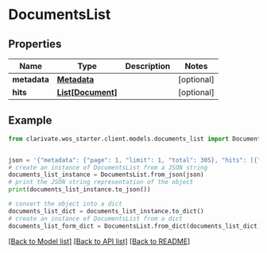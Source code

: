 # DocumentsList


## Properties

Name | Type | Description | Notes
------------ | ------------- | ------------- | -------------
**metadata** | [**Metadata**](Metadata.md) |  | [optional] 
**hits** | [**List[Document]**](Document.md) |  | [optional] 

## Example

```python
from clarivate.wos_starter.client.models.documents_list import DocumentsList


json = '{"metadata": {"page": 1, "limit": 1, "total": 305}, "hits": [{"uid": "WOS:A1991KR78500001", "title": "A MODULAR NEURAL NETWORK MODEL OF CONCEPT-ACQUISITION", "types": ["Article"], "sourceTypes": ["Article"], "source": {"sourceTitle": "COGNITIVE SCIENCE", "publishYear": 1991, "publishMonth": "OCT-DEC", "volume": "15", "issue": "4", "pages": {"range": "461-508", "begin": "461", "end": "508", "count": 48}}, "names": {"authors": [{"displayName": "SCHYNS, PG", "wosStandard": "SCHYNS, PG", "researcherId": "AAT-6989-2020"}]}, "links": {"record": [], "references": [], "related": []}, "citations": [], "identifiers": {"doi": "10.1207/s15516709cog1504_1", "issn": "0364-0213"}, "keywords": {"authorKeywords": []}}]}'
# create an instance of DocumentsList from a JSON string
documents_list_instance = DocumentsList.from_json(json)
# print the JSON string representation of the object
print(documents_list_instance.to_json())

# convert the object into a dict
documents_list_dict = documents_list_instance.to_dict()
# create an instance of DocumentsList from a dict
documents_list_form_dict = DocumentsList.from_dict(documents_list_dict)
```
[[Back to Model list]](../README.md#documentation-for-models) [[Back to API list]](../README.md#documentation-for-api-endpoints) [[Back to README]](../README.md)


